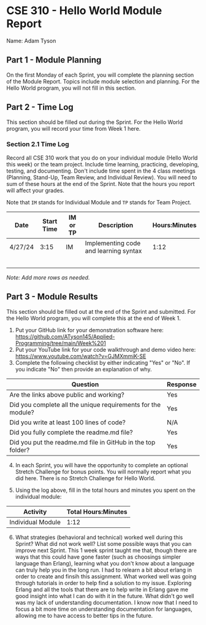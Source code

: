 # CSE 310 - Hello World Module Report

Name: Adam Tyson

## Part 1 - Module Planning

On the first Monday of each Sprint, you will complete the planning section of the Module Report.  Topics include module selection and planning.  For the Hello World program, you will not fill in this section.

## Part 2 - Time Log

This section should be filled out during the Sprint. For the Hello World program, you will record your time from Week 1 here.

### Section 2.1 Time Log

Record all CSE 310 work that you do on your individual module (Hello World this week) or the team project.  Include time learning, practicing, developing, testing, and documenting.  Don't include time spent in the 4 class meetings (Planning, Stand-Up, Team Review, and Individual Review).  You will need to sum of these hours at the end of the Sprint. Note that the hours you report will affect your grades.

Note that `IM` stands for Individual Module and `TP` stands for Team Project.

|Date      |Start Time|IM or TP|Description                                 |Hours:Minutes|
|----------|----------|--------|--------------------------------------------|-------------|
| 4/27/24  |   3:15   |   IM   | Implementing code and learning syntax      |     1:12    |
|          |          |        |                                            |             |
|          |          |        |                                            |             |
|          |          |        |                                            |             |
|          |          |        |                                            |             |
|          |          |        |                                            |             |

_Note: Add more rows as needed._

## Part 3 - Module Results

This section should be filled out at the end of the Sprint and submitted.  For the Hello World program, you will complete this at the end of Week 1.

1. Put your GitHub link for your demonstration software here: 
    https://github.com/ATyson145/Applied-Programming/tree/main/Week%201
2. Put your YouTube link for your code walkthrough and demo video here:
    https://www.youtube.com/watch?v=GJMXmmiK-SE
3. Complete the following checklist by either indicating "Yes" or "No".  If you indicate "No" then provide an explanation of why.

|Question                                                    |Response|
|------------------------------------------------------------|--------|
|Are the links above public and working?                     |    Yes |
|Did you complete all the unique requirements for the module?|    Yes |
|Did you write at least 100 lines of code?                   | N/A    |
|Did you fully complete the readme.md file?                  |    Yes |
|Did you put the readme.md file in GitHub in the top folder? |    Yes |

4. In each Sprint, you will have the opportunity to complete an optional Stretch Challenge for bonus points.  You will normally report what you did here.  There is no Stretch Challenge for Hello World.

5. Using the log above, fill in the total hours and minutes you spent on the individual module:

|Activity         |Total Hours:Minutes|
|-----------------|-------------------|
|Individual Module|         1:12      |


6. What strategies (behavioral and technical) worked well during this Sprint?  What did not work well?  List some possible ways that you can improve next Sprint.
This 1 week sprint taught me that, though there are ways that this could have gone faster (such as choosings simpler language than Erlang),
learning what you don't know about a language can truly help you in the long run. I had to relearn a bit about erlang in order to create and finsih
this assignment. What worked well was going through tutorials in order to help find a solution to my issue. Exploring Erlang and all the tools that there are
to help write in Erlang gave me good insight into what I can do with it in the future. What didn't go well was my lack of understanding documentation. 
I know now that I need to focus a bit more time on understanding documentation for languages, allowing me to have access to better tips in the future.

